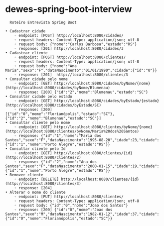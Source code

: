 # dewes-spring-boot-interview
      Roteiro Entrevista Spring Boot
      
    • Cadastrar cidade 
        ◦ endpoint: [POST] http://localhost:8080/cidades/
        ◦ request headers: Content-Type: application/json; utf-8
        ◦ request body: {"nome":"Carlos Barbosa","estado":"RS"}
        ◦ response: [201] http://localhost:8080/cidades/3
    • Cadastrar cliente 
        ◦ endpoint: [POST] http://localhost:8080/clientes/
        ◦ request headers: Content-Type: application/json; utf-8
        ◦ request body: {"nome":"Ana Maria","sexo":"F","dataNascimento":"01/01/1990","cidade":{"id":"0"}}
        ◦ response: [201]  http://localhost:8080/clientes/3
    • Consultar cidade pelo nome 
        ◦ endpoint: [GET] http://localhost:8080/cidades/byNome/{nome} (http://localhost:8080/cidades/byNome/Blumenau)
        ◦ response: [200] {"id":"2","nome":"Blumenau","estado":"SC"}
    • Consultar cidade pelo estado 
        ◦ endpoint: [GET] http://localhost:8080/cidades/byEstado/{estado} (http://localhost:8080/cidades/byEstado/SC)
        ◦ response: [200] [{"id":"0","nome":"Florianópolis","estado":"SC"},{"id":"2","nome":"Blumenau","estado":"SC"}]
    • Consultar cliente pelo nome 
        ◦ endpoint: [GET] http://localhost:8080/clientes/byNome/{nome} (http://localhost:8080/clientes/byNome/Maria%20dos%20Santos)
        ◦ response: {"id":"1","nome":"Maria dos Santos","sexo":"F","dataNascimento":"1995-08-20","idade":23,"cidade":{"id":"1","nome":"Porto Alegre","estado":"RS"}}
    • Consultar cliente pelo Id 
        ◦ endpoint: [GET] http://localhost:8080/clientes/{id} (http://localhost:8080/clientes/2)
        ◦ response: {"id":"2","nome":"Ana dos Santos","sexo":"F","dataNascimento":"2000-01-15","idade":19,"cidade":{"id":"1","nome":"Porto Alegre","estado":"RS"}}
    • Remover cliente 
        ◦ endpoint: [DELETE] http://localhost:8080/clientes/{id} (http://localhost:8080/clientes/3)
        ◦ response: [204]
    • Alterar o nome do cliente
        ◦ endpoint: [PUT] http://localhost:8080/clientes/
        ◦ request headers: Content-Type: application/json; utf-8
        ◦ request body: {"id":"0","nome":"Joao dos Santos"}
        ◦ response: [200] {"id":"0","nome":"Joao dos Santos","sexo":"M","dataNascimento":"1982-01-12","idade":37,"cidade":{"id":"0","nome":"Florianópolis","estado":"SC"}}
